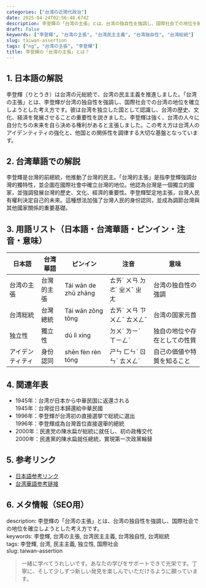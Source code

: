 ```yaml
---
categories: ["台湾の近現代政治"]
date: 2025-04-24T02:56:48.674Z
description: 李登輝の「台湾の主張」とは、台湾の独自性を強調し、国際社会での地位を確立しようとした考え方です。
draft: False
keywords: ["李登輝", "台湾の主張", "台湾民主主義", "台湾独自性", "台湾総統"]
slug: taiwan-assertion
tags: ["ng", "台湾の主張", "李登輝"]
title: 李登輝の「台湾の主張」とは？
---
```




## 1. 日本語の解説
李登輝（りとうき）は台湾の元総統で、台湾の民主主義を推進しました。「台湾の主張」とは、李登輝が台湾の独自性を強調し、国際社会での台湾の地位を確立しようとした考え方です。彼は台湾を独立した国として認識し、台湾の歴史、文化、経済を発展させることの重要性を説きました。李登輝は強く、台湾の人々に自分たちの未来を自ら決める権利があると主張しました。この考え方は台湾人のアイデンティティの強化と、他国との関係性を調律する大切な基盤となっています。

## 2. 台湾華語での解説  
李登輝是台灣的前總統，他推動了台灣的民主。「台灣的主張」是指李登輝強調台灣的獨特性，並企圖在國際社會中確立台灣的地位。他認為台灣是一個獨立的國家，並強調發展台灣的歷史、文化、經濟的重要性。李登輝堅定地主張，台灣人民有權利決定自己的未來。這種想法加強了台灣人民的身份認同，並成為調節台灣與其他國家關係的重要基礎。

## 3. 用語リスト（日本語・台湾華語・ピンイン・注音・意味）

| 日本語     | 台湾華語       | ピンイン         | 注音           | 意味                       |
|------------|----------------|-----------------|----------------|----------------------------|
| 台湾の主張 | 台灣的主張    | Tái wān de zhǔ zhāng | ㄊㄞˊ ㄨㄢ ㄉㄜ˙ ㄓㄨˇ ㄓㄤ | 台湾の独自性の強調         |
| 台湾総統   | 台灣總統      | Tái wān zǒng tǒng   | ㄊㄞˊ ㄨㄢ ㄗㄨㄥˇ ㄊㄨㄥˇ | 台湾の国家元首             |
| 独立性     | 獨立性        | dú lì xìng         | ㄉㄨˊ ㄌㄧˋ ㄒㄧㄥˋ         | 独自の地位や存在としての性質|
| アイデンティティ | 身份認同 | shēn fèn rèn tóng | ㄕㄣ ㄈㄣˋ ㄖㄣˋ ㄊㄨㄥˊ    | 自己の価値や特質を知ること |

## 4. 関連年表

- 1945年：台湾が日本から中華民国に返還される  
  1945年：台灣從日本歸還給中華民國
- 1996年：李登輝が台湾初の直接選挙で総統に選出  
  1996年：李登輝成為台灣首位直接選舉的總統
- 2000年：民進党の陳水扁が総統に就任し、初の政権交代  
  2000年：民進黨的陳水扁就任總統，實現第一次政黨輪替

## 5. 参考リンク  

- [日本語参考リンク](https://www.nippon.com/ja/in-depth/a06003/)
- [台湾華語参考链接](https://www.cw.com.tw/article/5053817)

## 6. メタ情報（SEO用）  
description: 李登輝の「台湾の主張」とは、台湾の独自性を強調し、国際社会での地位を確立しようとした考え方です。  
keywords: 李登輝, 台湾の主張, 台湾民主主義, 台湾独自性, 台湾総統  
tags: 李登輝, 台湾, 民主主義, 独立性, 国際社会  
slug: taiwan-assertion

>一緒に学べてうれしいです。あなたの学びをサポートできて光栄です。丁寧に、そして少しずつ新しい発見を楽しんでいただけるように願っています。